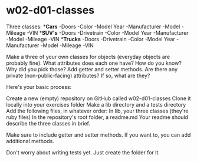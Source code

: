 # w02-d01-classes

Three classes:
***Cars**
-Doors
-Color
-Model Year
-Manufacturer
-Model
-Mileage
-VIN
***SUV's**
-Doors
-Drivetrain
-Color
-Model Year
-Manufacturer
-Model
-Mileage
-VIN
***Trucks**
-Doors
-Drivetrain
-Color
-Model Year
-Manufacturer
-Model
-Mileage
-VIN

Make a three of your own classes for objects (everyday objects are probably fine). What attributes does each one have? How do you know? Why did you pick those? Add getter and setter methods. Are there any private (non-public-facing) attributes? If so, what are they?

Here's your basic process:

Create a new (empty) repository on GitHub called w02-d01-classes
Clone it locally into your exercises folder
Make a lib directory and a tests directory
Add the following files, in whatever order:
In lib, your three classes (they're ruby files)
In the repository's root folder, a readme.md
Your readme should describe the three classes in brief.

Make sure to include getter and setter methods. If you want to, you can add additional methods.

Don't worry about writing tests yet. Just create the folder for it.
